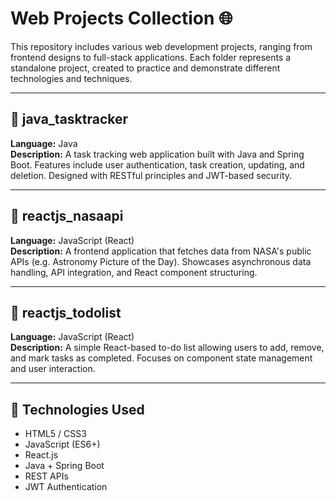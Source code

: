 # Web Projects Collection 🌐

This repository includes various web development projects, ranging from frontend designs to full-stack applications. Each folder represents a standalone project, created to practice and demonstrate different technologies and techniques.

---

## 📁 java_tasktracker
**Language:** Java  
**Description:** A task tracking web application built with Java and Spring Boot. Features include user authentication, task creation, updating, and deletion. Designed with RESTful principles and JWT-based security.

---

## 📁 reactjs_nasaapi
**Language:** JavaScript (React)  
**Description:** A frontend application that fetches data from NASA's public APIs (e.g. Astronomy Picture of the Day). Showcases asynchronous data handling, API integration, and React component structuring.

---

## 📁 reactjs_todolist
**Language:** JavaScript (React)  
**Description:** A simple React-based to-do list allowing users to add, remove, and mark tasks as completed. Focuses on component state management and user interaction.

---

## 🔧 Technologies Used

- HTML5 / CSS3
- JavaScript (ES6+)
- React.js
- Java + Spring Boot
- REST APIs
- JWT Authentication
